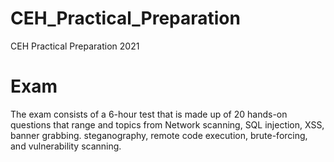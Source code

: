 # CEH_Practical_Preparation
CEH Practical Preparation 2021

# Exam
The exam consists of a 6-hour test that is made up of 20 hands-on questions that range and topics from Network scanning, SQL injection, XSS, banner grabbing. steganography, remote code execution, brute-forcing, and vulnerability scanning.
